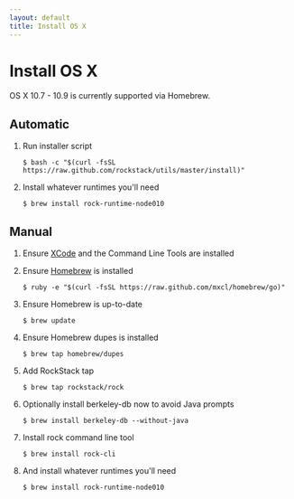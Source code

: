 ```yaml
---
layout: default
title: Install OS X
---
```


# Install OS X

OS X 10.7 - 10.9 is currently supported via Homebrew.

## Automatic

 1. Run installer script

    ``` console
    $ bash -c "$(curl -fsSL https://raw.github.com/rockstack/utils/master/install)"
    ```

 1. Install whatever runtimes you'll need

    ``` console
    $ brew install rock-runtime-node010
    ```

## Manual

 1. Ensure [XCode][xcode] and the Command Line Tools are installed

 1. Ensure [Homebrew][homebrew] is installed

    ``` console
    $ ruby -e "$(curl -fsSL https://raw.github.com/mxcl/homebrew/go)"
    ```

 1. Ensure Homebrew is up-to-date

    ``` console
    $ brew update
    ```

 1. Ensure Homebrew dupes is installed

    ``` console
    $ brew tap homebrew/dupes
    ```

 1. Add RockStack tap

    ``` console
    $ brew tap rockstack/rock
    ```

 1. Optionally install berkeley-db now to avoid Java prompts

    ``` console
    $ brew install berkeley-db --without-java
    ```

 1. Install rock command line tool

    ``` console
    $ brew install rock-cli
    ```

 1. And install whatever runtimes you'll need

    ``` console
    $ brew install rock-runtime-node010
    ```

[xcode]: http://itunes.apple.com/us/app/xcode/id497799835
[homebrew]: https://brew.sh
